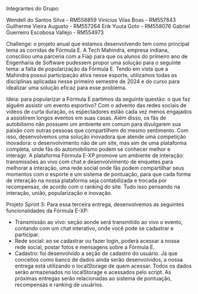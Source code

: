 Integrantes do Grupo:

Wendell do Santos Silva - RM558859
Vinicius Vilas Boas - RM557843
Guilherme Vieira Augusto - RM557264
Erik Yuuta Goto - RM558076
Gabriel Guerreiro Escobosa Vallejo - RM554973

Challenge: o projeto anual que estamos desenvolvendo tem como principal tema as corridas de Fórmula E. A Tech Mahindra, empresa indiana, consciliou uma parceria com a Fiap para que os alunos do primeiro ano de Engenharia de Software pudessem propor uma solução para o seguinte tema: a falta de popularização da Fórmula E. Tendo em vista que a Mahindra possui participação ativa nesse esporte, utilizamos todas as disciplinas aplicadas nesse primeiro semestre de 2024 e do curso para idealizar uma solução eficaz para esse problema.

Ideia: para popularizar a Fórmula E partimos da seguinte questão: o que faz alguém assistir um evento esportivo? Com o advento das redes sociais de vídeos de curta duração, os espectadores estão cada vez menos engajados a assistirem longos eventos em suas casas. Além disso, os fãs de autobilismo não possuem um ambiente em comum para divulgarem sua paixão com outras pessoas que compartilhem do mesmo sentimento. Com isso, desenvolvemos uma solução inovadora que atende uma competição inovadora: o desenvolvimento não de um site, mas sim de uma plataforma completa, onde fãs do automobilismo podem se conhecer melhor e interagir. A plataforma Fórmula E-XP promove um ambiente de interação: transmissões ao vivo com chat e desenvolvimento de enquetes para melhorar a interação, uma rede social onde fãs podem compartilhar seus momentos com o esporte e um sistema de pontuação, para que cada forma de interação na nossa plataforma seja contabilizada e trocada por recompensas, de acordo com o ranking do site. Tudo isso pensando na interação, união, popularização e inovação.

Projeto Sprint 3: Para essa terceira entrega, desenvolvemos as seguintes funcionalidades da Fórmula E-XP:
- Transmissão ao vivo: seção aonde será transmitido ao vivo o evento, contando com um chat interativo, onde você pode se cadastrar e participar.
- Rede social: ao se cadastrar ou fazer login, poderá acessar a nossa rede social, postar fotos e mensagens sobre a Fórmula E.
- Cadastro: foi desenvolvido a seção de cadastro do usuário. Já que conceitos como banco de dados ainda serão desenvolvidos, a nossa entrega está utilizando o localStorage de quem acessar. Todos os dados serão armazenados no localStorage e acessados pelo script.
As próximas entregas serão relacionadas ao sistema de pontuação, recompensas e ranking de usuários.